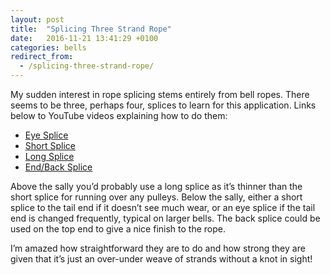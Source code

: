 ```yaml
---
layout: post
title:  "Splicing Three Strand Rope"
date:   2016-11-21 13:41:29 +0100
categories: bells
redirect_from:
  - /splicing-three-strand-rope/
---
```

My sudden interest in rope splicing stems entirely from bell ropes. There seems to be three, perhaps four, splices to learn for this application. Links below to YouTube videos explaining how to do them:

* [Eye Splice](https://youtu.be/QeYBkMCQ8WY)
* [Short Splice](https://youtu.be/PFFeDH2u7E0)
* [Long Splice](https://youtu.be/sN-cnO8Fqrc)
* [End/Back Splice](https://youtu.be/bRjqMKLS99A)

Above the sally you’d probably use a long splice as it’s thinner than the short splice for running over any pulleys. Below the sally, either a short splice to the tail end if it doesn’t see much wear, or an eye splice if the tail end is changed frequently, typical on larger bells. The back splice could be used on the top end to give a nice finish to the rope.

I’m amazed how straightforward they are to do and how strong they are given that it’s just an over-under weave of strands without a knot in sight!
